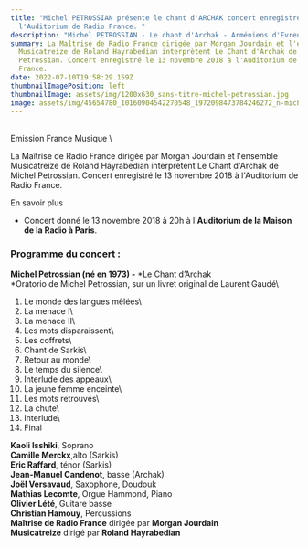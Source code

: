 ```yaml
---
title: "Michel PETROSSIAN présente le chant d'ARCHAK concert enregistré à
  l'Auditorium de Radio France. "
description: "Michel PETROSSIAN - Le chant d'Archak - Arméniens d'Evreux "
summary: La Maîtrise de Radio France dirigée par Morgan Jourdain et l'ensemble
  Musicatreize de Roland Hayrabedian interprètent Le Chant d'Archak de Michel
  Petrossian. Concert enregistré le 13 novembre 2018 à l'Auditorium de Radio
  France.
date: 2022-07-10T19:58:29.159Z
thumbnailImagePosition: left
thumbnailImage: assets/img/1200x630_sans-titre-michel-petrossian.jpg
image: assets/img/45654780_10160904542270548_1972098473784246272_n-michel-petrossian.jpg
---
```

\
Emission France Musique \
<!--StartFragment-->

La Maîtrise de Radio France dirigée par Morgan Jourdain et l'ensemble Musicatreize de Roland Hayrabedian interprètent Le Chant d'Archak de Michel Petrossian. Concert enregistré le 13 novembre 2018 à l'Auditorium de Radio France.

En savoir plus

* Concert donné le 13 novembre 2018 à 20h à l'**Auditorium de la Maison de la Radio à Paris**.

### Programme du concert :

**Michel Petrossian (né en 1973) -** *Le Chant d’Archak\
*Oratorio de Michel Petrossian, sur un livret original de Laurent Gaudé\
1. Le monde des langues mêlées\
2. La menace I\
3. La menace II\
4. Les mots disparaissent\
5. Les coffrets\
6. Chant de Sarkis\
7. Retour au monde\
8. Le temps du silence\
9. Interlude des appeaux\
10. La jeune femme enceinte\
11. Les mots retrouvés\
12. La chute\
13. Interlude\
14. Final

**Kaoli Isshiki**, Soprano\
**Camille Merckx**,alto (Sarkis)\
**Eric Raffard**, ténor (Sarkis)\
**Jean-Manuel Candenot**, basse (Archak)\
**Joël Versavaud**, Saxophone, Doudouk\
**Mathias Lecomte**, Orgue Hammond, Piano\
**Olivier Lété**, Guitare basse\
**Christian Hamouy**, Percussions\
**Maîtrise de Radio France** dirigée par **Morgan Jourdain**\
**Musicatreize** dirigé par **Roland Hayrabedian**

<!--EndFragment-->